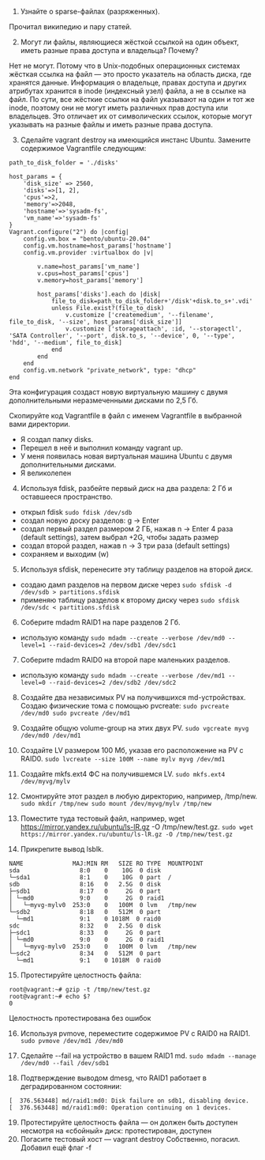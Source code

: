 1. Узнайте о sparse-файлах (разряженных).

Прочитал википедию и пару статей.

2. Могут ли файлы, являющиеся жёсткой ссылкой на один объект, иметь разные права доступа и владельца? Почему?

Нет не могут. Потому что в Unix-подобных операционных системах жёсткая ссылка на файл — это просто указатель на
область диска, где хранятся данные. Информация о владельце, правах доступа и других атрибутах хранится
в inode (индексный узел) файла, а не в ссылке на файл. По сути, все жёсткие ссылки на файл указывают на один и тот же
inode, поэтому они не могут иметь различных прав доступа или владельцев. Это отличает их от символических ссылок, 
которые могут указывать на разные файлы и иметь разные права доступа.

3. Сделайте vagrant destroy на имеющийся инстанс Ubuntu. Замените содержимое Vagrantfile следующим:
```
path_to_disk_folder = './disks'

host_params = {
    'disk_size' => 2560,
    'disks'=>[1, 2],
    'cpus'=>2,
    'memory'=>2048,
    'hostname'=>'sysadm-fs',
    'vm_name'=>'sysadm-fs'
}
Vagrant.configure("2") do |config|
    config.vm.box = "bento/ubuntu-20.04"
    config.vm.hostname=host_params['hostname']
    config.vm.provider :virtualbox do |v|

        v.name=host_params['vm_name']
        v.cpus=host_params['cpus']
        v.memory=host_params['memory']

        host_params['disks'].each do |disk|
            file_to_disk=path_to_disk_folder+'/disk'+disk.to_s+'.vdi'
            unless File.exist?(file_to_disk)
                v.customize ['createmedium', '--filename', file_to_disk, '--size', host_params['disk_size']]
                v.customize ['storageattach', :id, '--storagectl', 'SATA Controller', '--port', disk.to_s, '--device', 0, '--type', 'hdd', '--medium', file_to_disk]
            end
        end
    end
    config.vm.network "private_network", type: "dhcp"
end
```
Эта конфигурация создаст новую виртуальную машину с двумя дополнительными неразмеченными дисками по 2,5 Гб.

Скопируйте код Vagrantfile в файл с именем Vagrantfile в выбранной вами директории.

- Я создал папку disks.
- Перешел в неё и выполнил команду vagrant up.
- У меня появилась новая виртуальная машина Ubuntu с двумя дополнительными дисками.
- Я великолепен

4. Используя fdisk, разбейте первый диск на два раздела: 2 Гб и оставшееся пространство.
- открыл fdisk `sudo fdisk /dev/sdb`
- создал новую доску разделов: g -> Enter
- создал первый раздел размером 2 ГБ, нажав n -> Enter 4 раза (default settings), затем выбрал +2G, чтобы задать размер
- создал второй раздел, нажав n -> 3 три раза (default settings)
- сохраняем и выходим (w)

5. Используя sfdisk, перенесите эту таблицу разделов на второй диск.
- создаю дамп разделов на первом диске через `sudo sfdisk -d /dev/sdb > partitions.sfdisk`
- применяю таблицу разделов к второму диску через `sudo sfdisk /dev/sdc < partitions.sfdisk`

6. Соберите mdadm RAID1 на паре разделов 2 Гб.
- использую команду `sudo mdadm --create --verbose /dev/md0 --level=1 --raid-devices=2 /dev/sdb1 /dev/sdc1`

7. Соберите mdadm RAID0 на второй паре маленьких разделов.
- использую команду `sudo mdadm --create --verbose /dev/md1 --level=0 --raid-devices=2 /dev/sdb2 /dev/sdc2`

8. Создайте два независимых PV на получившихся md-устройствах.
Создаю физические тома с помощью pvcreate:
`sudo pvcreate /dev/md0
sudo pvcreate /dev/md1
`
9. Создайте общую volume-group на этих двух PV.
`sudo vgcreate myvg /dev/md0 /dev/md1`

10. Создайте LV размером 100 Мб, указав его расположение на PV с RAID0.
`sudo lvcreate --size 100M --name mylv myvg /dev/md1`

11. Создайте mkfs.ext4 ФС на получившемся LV.
`sudo mkfs.ext4 /dev/myvg/mylv`

12. Смонтируйте этот раздел в любую директорию, например, /tmp/new.
`sudo mkdir /tmp/new
sudo mount /dev/myvg/mylv /tmp/new
`

13. Поместите туда тестовый файл, например, wget https://mirror.yandex.ru/ubuntu/ls-lR.gz -O /tmp/new/test.gz.
`sudo wget https://mirror.yandex.ru/ubuntu/ls-lR.gz -O /tmp/new/test.gz`

14. Прикрепите вывод lsblk.

```
NAME              MAJ:MIN RM   SIZE RO TYPE  MOUNTPOINT
sda                 8:0    0    10G  0 disk  
└─sda1              8:1    0    10G  0 part  /
sdb                 8:16   0   2.5G  0 disk  
├─sdb1              8:17   0     2G  0 part  
│ └─md0             9:0    0     2G  0 raid1 
│   └─myvg-mylv0  253:0    0   100M  0 lvm   /tmp/new
└─sdb2              8:18   0   512M  0 part  
  └─md1             9:1    0 1018M  0 raid0 
sdc                 8:32   0   2.5G  0 disk  
├─sdc1              8:33   0     2G  0 part  
│ └─md0             9:0    0     2G  0 raid1 
│   └─myvg-mylv0  253:0    0   100M  0 lvm   /tmp/new
└─sdc2              8:34   0   512M  0 part  
  └─md1             9:1    0 1018M  0 raid0
```

15. Протестируйте целостность файла:
```
root@vagrant:~# gzip -t /tmp/new/test.gz
root@vagrant:~# echo $?
0
```

Целостность протестирована без ошибок

16. Используя pvmove, переместите содержимое PV с RAID0 на RAID1.
```sudo pvmove /dev/md1 /dev/md0```

17. Сделайте --fail на устройство в вашем RAID1 md.
```sudo mdadm --manage /dev/md0 --fail /dev/sdb1```

18. Подтверждение выводом dmesg, что RAID1 работает в деградированном состоянии:
```
[  376.563448] md/raid1:md0: Disk failure on sdb1, disabling device.
[  376.563448] md/raid1:md0: Operation continuing on 1 devices.
```

19. Протестируйте целостность файла — он должен быть доступен несмотря на «сбойный» диск:
протестирован, доступен
20. Погасите тестовый хост — vagrant destroy
Собственно, погасил. Добавил ещё флаг -f